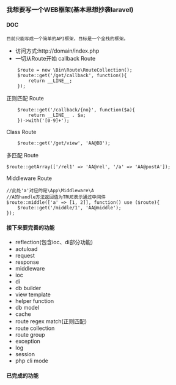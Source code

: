 ### 我想要写一个WEB框架(基本思想抄袭laravel) ###  

#### DOC ####  
```
目前只能写成一个简单的API框架，目标是一个全栈的框架。
```

- 访问方式:http://domain/index.php
- 一切从Route开始
callback Route
```
    $route = new \Bin\Route\RouteCollection();
    $route::get('/get/callback', function(){
        return __LINE__;
    });
```

正则匹配 Route
```
    $route::get('/callback/{no}', function($a){
        return __LINE__ . $a;
    })->with('[0-9]+');
```

Class Route
```
    $route::get('/get/view', 'AA@BB');
```

多匹配 Route
```
$route::getArray(['/rel1' => 'AA@rel', '/a' => 'AA@postA']);
```

Middleware Route

```
//此处'a'对应的是\App\Middleware\A
//A的handle方法返回值为TRUE表示通过中间件
$route::middle(['a' => [1, 2]], function() use ($route){
    $route::get('/middle/1', 'AA@middle');
});

```

#### 接下来要完善的功能 #####  
* reflection(包含ioc、di部分功能)
* aotuload
* request
* response
* middleware
* ioc
* di
* db builder
* view template
* helper function
* db model
* cache
* route regex match(正则匹配)
* route collection
* route group
* exception
* log
* session
* php cli mode

#### 已完成的功能 ####


